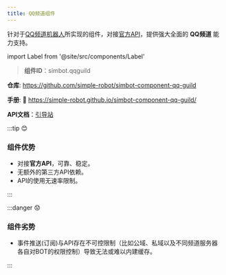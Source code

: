 ```yaml
---
title: QQ频道组件
---
```


针对于[QQ频道机器人](https://bot.q.qq.com/wiki/)所实现的组件，对接[官方API](https://bot.q.qq.com/wiki/develop/api/)，提供强大全面的 **QQ频道** 能力支持。

import Label from '@site/src/components/Label'

> **组件ID**：<Label>simbot.qqguild</Label>

**仓库**: <a class="bi-github" href="https://github.com/simple-robot/simbot-component-qq-guild"> https://github.com/simple-robot/simbot-component-qq-guild</a>

**手册**: 📖 <https://simple-robot.github.io/simbot-component-qq-guild/>

**API文档**：[引导站](https://docs.simbot.forte.love/)

:::tip 😊

### 组件优势

- 对接**官方API**，可靠、稳定。
- 无额外的第三方API依赖。
- API的使用无速率限制。

:::

:::danger 😟

### 组件劣势

- 事件推送(订阅)与API存在不可控限制（比如公域、私域以及不同频道服务器各自对BOT的权限控制）导致无法或难以内建缓存。

:::
